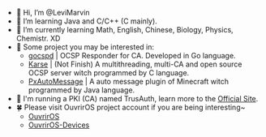 - 👋 Hi, I’m @LeviMarvin
- 👀 I’m learning Java and C/C++ (C mainly).
- 🌱 I’m currently learning Math, English, Chinese, Biology, Physics, Chemistr. XD
- 💎 Some project you may be interested in:
  - [gocspd](https://github.com/LeviMarvin/gocspd_pkg) | OCSP Responder for CA. Developed in Go language.
  - [Karse](https://github.com/LeviMarvin/karse) | (Not Finish) A multithreading, multi-CA and open source OCSP server witch programmed by C language.
  - [PxAutoMessage](https://github.com/LeviMarvin/PxAutoMessage) | A auto message plugin of Minecraft witch programmed by Java language.
- 🔑 I'm running a PKI (CA) named TrusAuth, learn more to the [Official Site](https://www.trusauth.eu.org).
- 🍀 Please visit OuvrirOS project account if you are being interesting~
  - [OuvrirOS](https://github.com/OuvrirOS/)
  - [OuvrirOS-Devices](https://github.com/OuvrirOS-Devices/)

<!---
LeviMarvin/LeviMarvin is a ✨ special ✨ repository because its `README.md` (this file) appears on your GitHub profile.
You can click the Preview link to take a look at your changes.
--->
